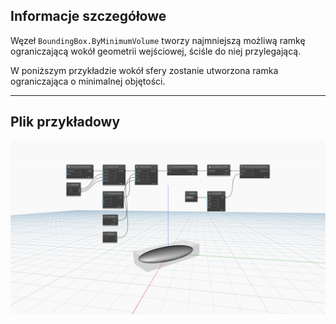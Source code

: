 ## Informacje szczegółowe
Węzeł `BoundingBox.ByMinimumVolume` tworzy najmniejszą możliwą ramkę ograniczającą wokół geometrii wejściowej, ściśle do niej przylegającą.

W poniższym przykładzie wokół sfery zostanie utworzona ramka ograniczająca o minimalnej objętości.
___
## Plik przykładowy

![BoundingBox.ByMinimumVolume](./Autodesk.DesignScript.Geometry.BoundingBox.ByMinimumVolume_img.jpg)
